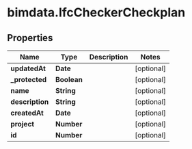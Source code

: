 # bimdata.IfcCheckerCheckplan

## Properties
Name | Type | Description | Notes
------------ | ------------- | ------------- | -------------
**updatedAt** | **Date** |  | [optional] 
**_protected** | **Boolean** |  | [optional] 
**name** | **String** |  | [optional] 
**description** | **String** |  | [optional] 
**createdAt** | **Date** |  | [optional] 
**project** | **Number** |  | [optional] 
**id** | **Number** |  | [optional] 


